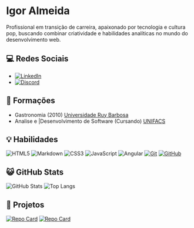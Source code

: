 # Igor Almeida

Profissional em transição de carreira, apaixonado por tecnologia e cultura pop, buscando combinar criatividade e habilidades analíticas no mundo do desenvolvimento web.

## 💻 Redes Sociais

- [![LinkedIn](https://img.shields.io/badge/LinkedIn-000?style=for-the-badge&logo=linkedin&logoColor=0E76A8)](https://www.linkedin.com/in/igoralive/)
- [![Discord](https://img.shields.io/badge/Discord-000?style=for-the-badge&logo=discord)](https://www.discord.com/in/igralive#4182/)

## 📜 Formações

- Gastronomia (2010) [Universidade Ruy Barbosa](https://www.wyden.com.br/unidades/uniruy)
- Analise e |Desenvolvimento de Software (Cursando) [UNIFACS](https://lp.unifacs.br/unf-formas-de-entrada/?gad=1&gclid=Cj0KCQjwuZGnBhD1ARIsACxbAVglCZISBQYBaDrz8cIl9FraPLSxMPC45n1Gt8Rscr7gw9CdtTAt2fcaAngxEALw_wcB)

## 💡 Habilidades

![HTML5](https://img.shields.io/badge/HTML5-000?style=for-the-badge&logo=html5)
![Markdown](https://img.shields.io/badge/Markdown-000?style=for-the-badge&logo=markdown)
![CSS3](https://img.shields.io/badge/CSS3-000?style=for-the-badge&logo=css3&logoColor=379ad6)
![JavaScript](https://img.shields.io/badge/JavaScript-000?style=for-the-badge&logo=javascript)
![Angular](https://img.shields.io/badge/Angular-000?style=for-the-badge&logo=angular&logoColor=C3002F)
[![Git](https://img.shields.io/badge/Git-000?style=for-the-badge&logo=git&logoColor=E94D5F)](https://git-scm.com/doc)
[![GitHub](https://img.shields.io/badge/GitHub-000?style=for-the-badge&logo=github&logoColor=ffffff)](https://docs.github.com/)

## 😺 GitHub Stats

![GitHub Stats](https://github-readme-stats.vercel.app/api?username=IGORAOLIV&theme=transparent&bg_color=000&border_color=30A3DC&show_icons=true&icon_color=30A3DC&title_color=E94D5F&text_color=FFF)
![Top Langs](https://github-readme-stats-git-masterrstaa-rickstaa.vercel.app/api/top-langs/?username=IGORAOLIV&bg_color=000&border_color=30A3DC&title_color=E94D5F&text_color=FFF)

## 🦾 Projetos

[![Repo Card](https://github-readme-stats.vercel.app/api/pin/?username=IGORAOLIV&repo=desafio01-html-dio&bg_color=000&border_color=30A3DC&show_icons=true&icon_color=30A3DC&title_color=E94D5F&text_color=FFF)](https://github.com/IGORAOLIV/desafio01-html-dio)
[![Repo Card](https://github-readme-stats.vercel.app/api/pin/?username=IGORAOLIV&repo=trilha-html-modulo-2&bg_color=000&border_color=30A3DC&show_icons=true&icon_color=30A3DC&title_color=E94D5F&text_color=FFF)](https://github.com/IGORAOLIV/trilha-html-modulo-2)
